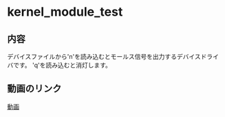 # kernel_module_test

## 内容
デバイスファイルから'n'を読み込むとモールス信号を出力するデバイスドライバです。
'q'を読み込むと消灯します。

## 動画のリンク
[動画](https://youtu.be/Rhx2xAE7VXc)
